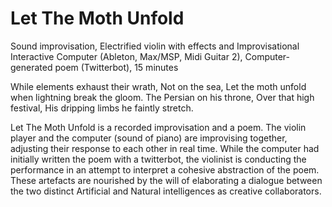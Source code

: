 # Let The Moth Unfold

Sound improvisation, Electrified violin with effects and Improvisational Interactive Computer (Ableton, Max/MSP, Midi Guitar 2), Computer-generated poem (Twitterbot), 15 minutes

While elements exhaust their wrath, Not on the sea,
Let the moth unfold when lightning break the gloom.
The Persian on his throne, Over that high festival,
His dripping limbs he faintly stretch.

Let The Moth Unfold is a recorded improvisation and a poem. The violin player and the computer (sound of piano) are improvising together, adjusting their response to each other in real time. While the computer had initially written the poem with a twitterbot, the violinist is conducting the performance in an attempt to interpret a cohesive abstraction of the poem. These artefacts are nourished by the will of elaborating a dialogue between the two distinct Artificial and Natural intelligences as creative collaborators.
